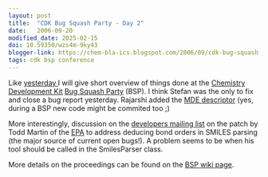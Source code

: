 ```yaml
---
layout: post
title:  "CDK Bug Squash Party - Day 2"
date:   2006-09-20
modified_date: 2025-02-15
doi: 10.59350/wzs4m-9ky43
blogger-link: https://chem-bla-ics.blogspot.com/2006/09/cdk-bug-squash-party-day-2.html
tags: cdk bsp conference
---
```


Like [yesterday <i class="fa-solid fa-recycle fa-xs"></i>](https://chem-bla-ics.linkedchemistry.info/2006/09/18/cdk-bug-squash-party-day-1.html) I will give short overview of things done at the
[Chemistry Development Kit](http://cdk.sf.net/) [Bug Squash Party](http://wiki.cubic.uni-koeln.de/cdkwiki/doku.php?id=bsp200609) (BSP).
I think Stefan was the only to fix and close a bug report yesterday. Rajarshi added the
[MDE descriptor](http://cheminfo.informatics.indiana.edu/~rguha/code/java/nightly/api/org/openscience/cdk/qsar/descriptors/molecular/MDEDescriptor.html)
(yes, during a BSP new code might be commited too ;)

More interestingly, discussion on the [developers mailing list](http://sourceforge.net/mailarchive/forum.php?forum_id=2178) on the
patch by Todd Martin of the [EPA](http://www.epa.gov/) to address deducing bond orders in
SMILES parsing (the major source of current open bugs!). A problem seems to be when his tool should be called in the SmilesParser class.

More details on the proceedings can be found on the [BSP wiki page](http://wiki.cubic.uni-koeln.de/cdkwiki/doku.php?id=bsp200609).
